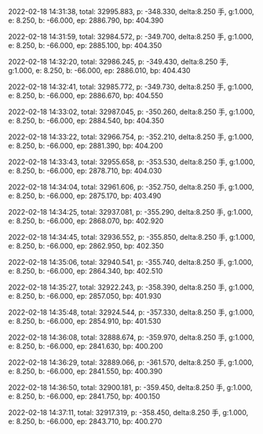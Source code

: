 2022-02-18 14:31:38, total: 32995.883, p: -348.330, delta:8.250 手, g:1.000, e: 8.250, b: -66.000, ep: 2886.790, bp: 404.390

2022-02-18 14:31:59, total: 32984.572, p: -349.700, delta:8.250 手, g:1.000, e: 8.250, b: -66.000, ep: 2885.100, bp: 404.350

2022-02-18 14:32:20, total: 32986.245, p: -349.430, delta:8.250 手, g:1.000, e: 8.250, b: -66.000, ep: 2886.010, bp: 404.430

2022-02-18 14:32:41, total: 32985.772, p: -349.730, delta:8.250 手, g:1.000, e: 8.250, b: -66.000, ep: 2886.670, bp: 404.550

2022-02-18 14:33:02, total: 32987.045, p: -350.260, delta:8.250 手, g:1.000, e: 8.250, b: -66.000, ep: 2884.540, bp: 404.350

2022-02-18 14:33:22, total: 32966.754, p: -352.210, delta:8.250 手, g:1.000, e: 8.250, b: -66.000, ep: 2881.390, bp: 404.200

2022-02-18 14:33:43, total: 32955.658, p: -353.530, delta:8.250 手, g:1.000, e: 8.250, b: -66.000, ep: 2878.710, bp: 404.030

2022-02-18 14:34:04, total: 32961.606, p: -352.750, delta:8.250 手, g:1.000, e: 8.250, b: -66.000, ep: 2875.170, bp: 403.490

2022-02-18 14:34:25, total: 32937.081, p: -355.290, delta:8.250 手, g:1.000, e: 8.250, b: -66.000, ep: 2868.070, bp: 402.920

2022-02-18 14:34:45, total: 32936.552, p: -355.850, delta:8.250 手, g:1.000, e: 8.250, b: -66.000, ep: 2862.950, bp: 402.350

2022-02-18 14:35:06, total: 32940.541, p: -355.740, delta:8.250 手, g:1.000, e: 8.250, b: -66.000, ep: 2864.340, bp: 402.510

2022-02-18 14:35:27, total: 32922.243, p: -358.390, delta:8.250 手, g:1.000, e: 8.250, b: -66.000, ep: 2857.050, bp: 401.930

2022-02-18 14:35:48, total: 32924.544, p: -357.330, delta:8.250 手, g:1.000, e: 8.250, b: -66.000, ep: 2854.910, bp: 401.530

2022-02-18 14:36:08, total: 32888.674, p: -359.970, delta:8.250 手, g:1.000, e: 8.250, b: -66.000, ep: 2841.630, bp: 400.200

2022-02-18 14:36:29, total: 32889.066, p: -361.570, delta:8.250 手, g:1.000, e: 8.250, b: -66.000, ep: 2841.550, bp: 400.390

2022-02-18 14:36:50, total: 32900.181, p: -359.450, delta:8.250 手, g:1.000, e: 8.250, b: -66.000, ep: 2841.750, bp: 400.150

2022-02-18 14:37:11, total: 32917.319, p: -358.450, delta:8.250 手, g:1.000, e: 8.250, b: -66.000, ep: 2843.710, bp: 400.270